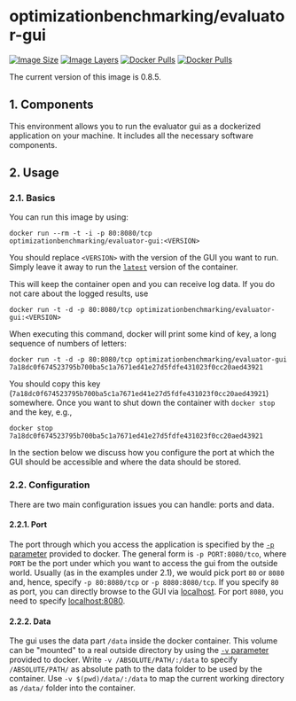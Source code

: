 # optimizationbenchmarking/evaluator-gui

[![Image Size](https://img.shields.io/imagelayers/image-size/optimizationbenchmarking/evaluator-gui/latest.svg)](https://hub.docker.com/r/optimizationbenchmarking/evaluator-gui/)
[![Image Layers](https://img.shields.io/imagelayers/layers/optimizationbenchmarking/evaluator-gui/latest.svg)](https://hub.docker.com/r/optimizationbenchmarking/evaluator-gui/)
[![Docker Pulls](https://img.shields.io/docker/pulls/optimizationbenchmarking/evaluator-gui.svg)](https://hub.docker.com/r/optimizationbenchmarking/evaluator-gui/)
[![Docker Pulls](https://img.shields.io/docker/stars/optimizationbenchmarking/evaluator-gui.svg)](https://hub.docker.com/r/optimizationbenchmarking/evaluator-gui/)

The current version of this image is 0.8.5.

## 1. Components

This environment allows you to run the evaluator gui as a dockerized application on your machine. It includes all the necessary software components.

## 2. Usage

### 2.1. Basics

You can run this image by using:

    docker run --rm -t -i -p 80:8080/tcp optimizationbenchmarking/evaluator-gui:<VERSION>
  
You should replace `<VERSION>` with the version of the GUI you want to run. Simply leave it away to run the [`latest`](https://hub.docker.com/r/optimizationbenchmarking/evaluator-gui/tags/) version of the container.
  
This will keep the container open and you can receive log data. If you do not care about the logged results, use

    docker run -t -d -p 80:8080/tcp optimizationbenchmarking/evaluator-gui:<VERSION>
    
When executing this command, docker will print some kind of key, a long sequence of numbers of letters:

    docker run -t -d -p 80:8080/tcp optimizationbenchmarking/evaluator-gui
    7a18dc0f674523795b700ba5c1a7671ed41e27d5fdfe431023f0cc20aed43921

 You should copy this key (`7a18dc0f674523795b700ba5c1a7671ed41e27d5fdfe431023f0cc20aed43921`) somewhere. Once you want to shut down the container with `docker stop` and the key, e.g.,
 
    docker stop 7a18dc0f674523795b700ba5c1a7671ed41e27d5fdfe431023f0cc20aed43921
    
In the section below we discuss how you configure the port at which the GUI should be accessible and where the data should be stored.
    
### 2.2. Configuration


There are two main configuration issues you can handle: ports and data.

#### 2.2.1. Port

The port through which you access the application is specified by the [`-p` parameter](http://docs.docker.com/engine/reference/run/#expose-incoming-ports) provided to docker. The general form is `-p PORT:8080/tco`, where `PORT` be the port under which you want to access the gui from the outside world. Usually (as in the examples under 2.1), we would pick port `80` or `8080` and, hence, specify  `-p 80:8080/tcp` or `-p 8080:8080/tcp`. If you specify `80` as port, you can directly browse to the GUI via [localhost](http://localhost). For port `8080`, you need to specify [localhost:8080](http://localhost:8080).


#### 2.2.2. Data

The gui uses the data part `/data` inside the docker container. This volume can be "mounted" to a real outside directory by using the [`-v` parameter](https://docs.docker.com/engine/userguide/containers/dockervolumes#mount-a-host-directory-as-a-data-volume) provided to docker. Write `-v /ABSOLUTE/PATH/:/data` to specify `/ABSOLUTE/PATH/` as absolute path to the data folder to be used by the container. Use `-v $(pwd)/data/:/data` to map the current working directory as `/data/` folder into the container.